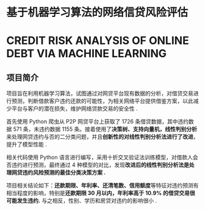  # **基于机器学习算法的网络信贷风险评估**
 # **CREDIT RISK ANALYSIS OF ONLINE DEBT VIA MACHINE LEARNING**

## 项目简介

项目旨在利用机器学习算法，试图通过对网贷平台现有数据的分析，对借贷交易进行预测，判断借款客户违约还款的可能性，为相关网络平台提供借鉴方案，以此减少平台与客户的潜在损失，维护网络贷款交易的安全性 . 

首先使用 Python 爬虫从 P2P 网贷平台上获取了 1726 条借贷数据，其中违约数据 571 条，未违约数据 1155 条。接着使用了**决策树、支持向量机，线性判别分析**来处理网贷违约与否的二分类问题，并且**创新性的对线性判别分析法进行了改进**，提升了模型性能 .  

相关代码使用 Python 语言进行编写，采用十折交叉验证法训练模型，对借款人会否违约进行预测，最终通过 4 种模型的对比，发现**改进后的线性判别分析法是处理网贷违约风险预测的最佳分类决策方案 .** 

项目相关结论如下：**还款期限、年利率、还清笔数、信用额度**等特征对违约预测有相当程度的影响，特别是**还款期限 30 月以内，年利率高于 10.9% 的借贷交易很可能发生违约.** 与之相反，性别、学历和房贷对违约的影响很小 . 





 
